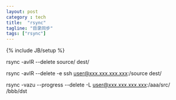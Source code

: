 ```yaml
---
layout: post
category : tech
title:  "rsync"
tagline: "目录同步"
tags: ["rsync"]
---
```

{% include JB/setup %}

rsync -avlR --delete source/ dest/

rsync -avlR --delete -e ssh user@xxx.xxx.xxx.xxx:/source dest/ 

rsync -vazu --progress --delete -L user@xxx.xxx.xxx.xxx:/aaa/src/ /bbb/dst
